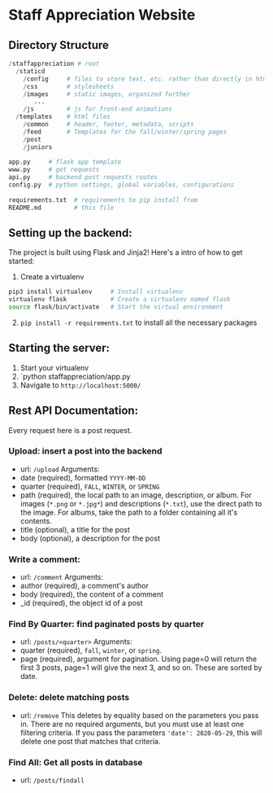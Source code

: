 # Staff Appreciation Website

## Directory Structure

```python
/staffappreciation # root
  /staticd
    /config     # files to store text, etc. rather than directly in html
    /css        # stylesheets
    /images     # static images, organized further
       ...
    /js         # js for front-end animations
  /templates    # html files
    /common     # header, footer, metadata, scripts
    /feed       # Templates for the fall/winter/spring pages
    /post
    /juniors    
  
app.py     # flask app template
www.py     # get requests
api.py     # backend post requests routes
config.py  # python settings, global variables, configurations
 
requirements.txt  # requirements to pip install from
README.md         # this file
```

## Setting up the backend:
The project is built using Flask and Jinja2! Here's a intro of how to get started:
1. Create a virtualenv
```bash
pip3 install virtualenv     # Install virtualenv
virtualenv flask            # Create a virtualenv named flask
source flask/bin/activate   # Start the virtual environment
```
2. `pip install -r requirements.txt` to install all the necessary packages

## Starting the server:
1. Start your virtualenv
2. `python staffappreciation/app.py
3. Navigate to `http://localhost:5000/`

## Rest API Documentation:
Every request here is a post request. 

### Upload: insert a post into the backend
- url: `/upload`
Arguments:
- date (required), formatted `YYYY-MM-DD`
- quarter (required), `FALL`, `WINTER`, or `SPRING`
- path (required), the local path to an image, description, or album. For images (`*.png` or `*.jpg*`) and descriptions (`*.txt`), use the direct path to the image. For albums, take the path to a folder containing all it's contents. 
- title (optional), a title for the post
- body (optional), a description for the post


### Write a comment: 
- url: `/comment`
Arguments:
- author (required), a comment's author
- body (required), the content of a comment
- _id (required), the object id of a post


### Find By Quarter: find paginated posts by quarter
- url: `/posts/<quarter>`
Arguments:
- quarter (required), `fall`, `winter`, or `spring`. 
- page (required), argument for pagination. Using page=0 will return the first 3 posts, page=1 will give the next 3, and so on. These are sorted by date. 


### Delete: delete matching posts
- url: `/remove`
This deletes by equality based on the parameters you pass in. There are no required arguments, but you must use at least one filtering criteria. If you pass the parameters `'date': 2020-05-29`, this will delete one post that matches that criteria.


### Find All: Get all posts in database
- url: `/posts/findall`


  